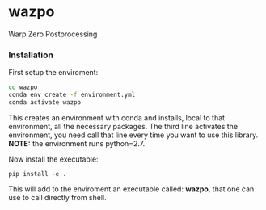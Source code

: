 # wazpo
Warp Zero Postprocessing

### Installation

First setup the enviroment:

```bash
cd wazpo 
conda env create -f environment.yml
conda activate wazpo  
```
This creates an environment with conda and installs, local to that environment, all the necessary packages. 
The third line activates the environment, you need call that line every time you want to use this library.
**NOTE:** the environment runs python=2.7.

Now install the executable:
```
pip install -e .
```
This will add to the enviroment an executable called: **wazpo**, that one can use to call directly from shell.



